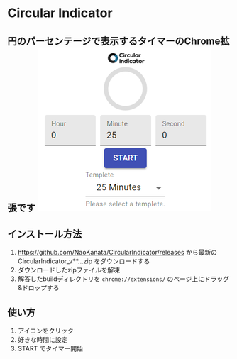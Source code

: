 # Circular Indicator
円のパーセンテージで表示するタイマーのChrome拡張です
![Circular Indicator](https://github.com/NaoKanata/CircularIndicator/blob/main/sample.png)
-----
## インストール方法
1. https://github.com/NaoKanata/CircularIndicator/releases から最新の CircularIndicator_v**.**.**.zip をダウンロードする
2. ダウンロードしたzipファイルを解凍
3. 解答したbuildディレクトリを `chrome://extensions/` のページ上にドラッグ&ドロップする

## 使い方
1. アイコンをクリック
2. 好きな時間に設定
3. START でタイマー開始
